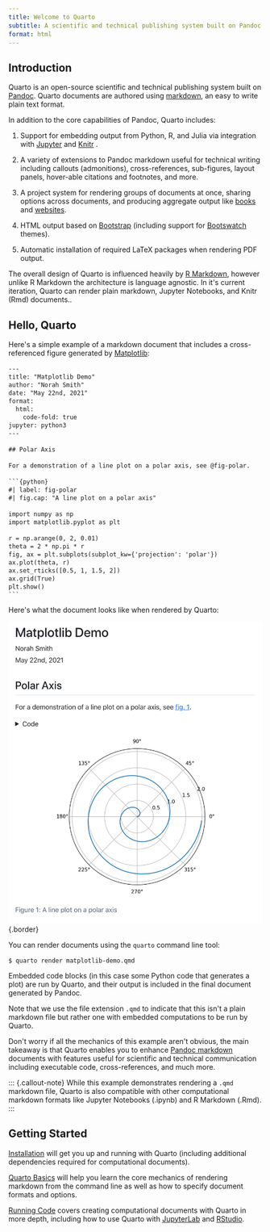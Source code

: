 ```yaml
---
title: Welcome to Quarto
subtitle: A scientific and technical publishing system built on Pandoc
format: html
---
```


## Introduction

Quarto is an open-source scientific and technical publishing system built on [Pandoc](https://pandoc.org). Quarto documents are authored using [markdown](https://en.wikipedia.org/wiki/Markdown), an easy to write plain text format.

In addition to the core capabilities of Pandoc, Quarto includes:

1.  Support for embedding output from Python, R, and Julia via integration with [Jupyter](https://jupyter.org/) and [Knitr](https://yihui.org/knitr/) .

2.  A variety of extensions to Pandoc markdown useful for technical writing including callouts (admonitions), cross-references, sub-figures, layout panels, hover-able citations and footnotes, and more.

3.  A project system for rendering groups of documents at once, sharing options across documents, and producing aggregate output like [books](docs/books/book-basics.md) and [websites](docs/websites/website-basics.md).

4.  HTML output based on [Bootstrap](https://getbootstrap.com/) (including support for [Bootswatch](https://bootswatch.com/) themes).

5.  Automatic installation of required LaTeX packages when rendering PDF output.

The overall design of Quarto is influenced heavily by [R Markdown](https://rmarkdown.rstudio.com/), however unlike R Markdown the architecture is language agnostic. In it's current iteration, Quarto can render plain markdown, Jupyter Notebooks, and Knitr (Rmd) documents..

## Hello, Quarto

Here's a simple example of a markdown document that includes a cross-referenced figure generated by [Matplotlib](https://matplotlib.org/):

```` {.python}
---
title: "Matplotlib Demo"
author: "Norah Smith"
date: "May 22nd, 2021"
format: 
  html:
    code-fold: true
jupyter: python3
---

## Polar Axis

For a demonstration of a line plot on a polar axis, see @fig-polar.

```{python}
#| label: fig-polar
#| fig.cap: "A line plot on a polar axis"

import numpy as np
import matplotlib.pyplot as plt

r = np.arange(0, 2, 0.01)
theta = 2 * np.pi * r
fig, ax = plt.subplots(subplot_kw={'projection': 'polar'})
ax.plot(theta, r)
ax.set_rticks([0.5, 1, 1.5, 2])
ax.grid(True)
plt.show()
```
````

Here's what the document looks like when rendered by Quarto:

![](docs/getting-started/images/hello-quarto.png){.border}

You can render documents using the `quarto` command line tool:

``` {.bash}
$ quarto render matplotlib-demo.qmd
```

Embedded code blocks (in this case some Python code that generates a plot) are run by Quarto, and their output is included in the final document generated by Pandoc.

Note that we use the file extension `.qmd` to indicate that this isn't a plain markdown file but rather one with embedded computations to be run by Quarto.

Don't worry if all the mechanics of this example aren't obvious, the main takeaway is that Quarto enables you to enhance [Pandoc markdown](https://pandoc.org/MANUAL.html#pandocs-markdown) documents with features useful for scientific and technical communication including executable code, cross-references, and much more.

::: {.callout-note}
While this example demonstrates rendering a `.qmd` markdown file, Quarto is also compatible with other computational markdown formats like Jupyter Notebooks (.ipynb) and R Markdown (.Rmd).
:::

## Getting Started

[Installation](docs/getting-started/installation.md) will get you up and running with Quarto (including additional dependencies required for computational documents).

[Quarto Basics](docs/getting-started/quarto-basics.md) will help you learn the core mechanics of rendering markdown from the command line as well as how to specify document formats and options.

[Running Code](docs/computations/running-code.md) covers creating computational documents with Quarto in more depth, including how to use Quarto with [JupyterLab](docs/computations/using-jupyter-lab.md) and [RStudio](docs/computations/using-rstudio.md).
